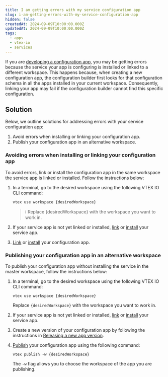 ```yaml
---
title: I am getting errors with my service configuration app
slug: i-am-getting-errors-with-my-service-configuration-app
hidden: false
createdAt: 2024-09-09T10:00:00.000Z
updatedAt: 2024-09-09T10:00:00.000Z
tags:
  - apps
  - vtex-io
  - services
---
```


If you are [developing a configuration app](https://developers.vtex.com/docs/guides/vtex-io-documentation-developing-service-configuration-apps), you may be getting errors because the service your app is configuring is installed or linked to a different workspace. This happens because, when creating a new configuration app, the configuration builder first looks for that configuration schema in all the apps installed in your current workspace. Consequently, linking your app may fail if the configuration builder cannot find this specific configuration.

## Solution

Below, we outline solutions for addressing errors with your service configuration app:

1. Avoid errors when installing or linking your configuration app.
2. Publish your configuration app in an alternative workspace.

### Avoiding errors when installing or linking your configuration app

To avoid errors, link or install the configuration app in the same workspace the service app is linked or installed. Follow the instructions below:

1. In a terminal, go to the desired workspace using the following VTEX IO CLI command:

   ```
   vtex use workspace {desiredWorkspace}
   ```

   > ℹ️ Replace {desiredWorkspace} with the workspace you want to work in.

2. If your service app is not yet linked or installed, [link](https://developers.vtex.com/docs/guides/vtex-io-documentation-linking-an-app) or [install](https://developers.vtex.com/docs/guides/vtex-io-documentation-installing-an-app) your service app.

3. [Link](https://developers.vtex.com/docs/guides/vtex-io-documentation-linking-an-app) or [install](https://developers.vtex.com/docs/guides/vtex-io-documentation-installing-an-app) your configuration app.

### Publishing your configuration app in an alternative workspace

To publish your configuration app without installing the service in the master workspace, follow the instructions below:

1. In a terminal, go to the desired workspace using the following VTEX IO CLI command:

   ```
   vtex use workspace {desiredWorkspace}
   ```

   Replace `{desiredWorkspace}` with the workspace you want to work in.

2. If your service app is not yet linked or installed, [link](https://developers.vtex.com/docs/guides/vtex-io-documentation-linking-an-app) or [install](https://developers.vtex.com/docs/guides/vtex-io-documentation-installing-an-app) your service app.

3. Create a new version of your configuration app by following the instructions in [Releasing a new app version](https://developers.vtex.com/docs/guides/vtex-io-documentation-releasing-a-new-app-version).

4. [Publish](https://developers.vtex.com/docs/guides/vtex-io-documentation-publishing-an-app) your configuration app using the following command:

   ```
   vtex publish -w {desiredWorkspace}
   ```

   The `-w` flag allows you to choose the workspace of the app you are publishing.

